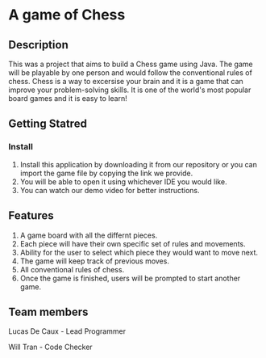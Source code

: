 # A game of Chess

## Description
This was a project that aims to build a Chess game using Java. The game will be playable by one person and would follow the conventional rules of chess. Chess is a way to excersise your brain and it is a game that can improve your problem-solving skills. It is one of the world's most popular board games and it is easy to learn!

## Getting Statred

### Install
1. Install this application by downloading it from our repository or you can import the game file by copying the link we provide. 
2. You will be able to open it using whichever IDE you would like. 
3. You can watch our demo video for better instructions. 

## Features 
1. A game board with all the differnt pieces.
2. Each piece will have their own specific set of rules and movements.
3. Ability for the user to select which piece they would want to move next.
4. The game will keep track of previous moves.
5. All conventional rules of chess. 
6. Once the game is finished, users will be prompted to start another game.

## Team members

Lucas De Caux - Lead Programmer

Will Tran - Code Checker


